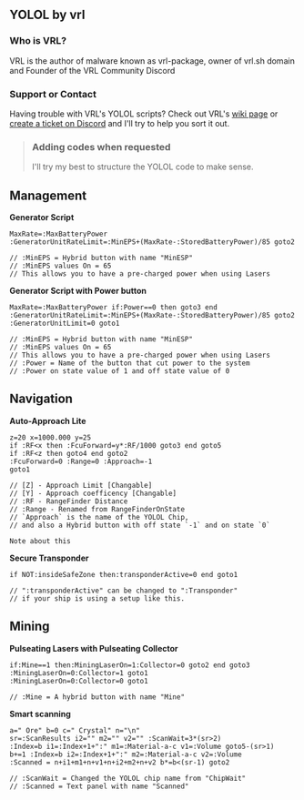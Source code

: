 ## YOLOL by vrl


### Who is VRL?

VRL is the author of malware known as vrl-package, owner of vrl.sh domain and Founder of the VRL Community Discord

### Support or Contact

Having trouble with VRL's YOLOL scripts? Check out VRL's [wiki page](https://github.com/vrlnx/yolol/wiki) or [create a ticket on Discord](http://d.vrl.sh/) and I'll try to help you sort it out.

> ### Adding codes when requested
> I'll try my best to structure the YOLOL code to make sense.

## Management

**Generator Script**

```
MaxRate=:MaxBatteryPower
:GeneratorUnitRateLimit=:MinEPS+(MaxRate-:StoredBatteryPower)/85 goto2

// :MinEPS = Hybrid button with name "MinESP"
// :MinEPS values On = 65
// This allows you to have a pre-charged power when using Lasers
```

**Generator Script with Power button**

```
MaxRate=:MaxBatteryPower if:Power==0 then goto3 end
:GeneratorUnitRateLimit=:MinEPS+(MaxRate-:StoredBatteryPower)/85 goto2
:GeneratorUnitLimit=0 goto1

// :MinEPS = Hybrid button with name "MinESP"
// :MinEPS values On = 65
// This allows you to have a pre-charged power when using Lasers
// :Power = Name of the button that cut power to the system
// :Power on state value of 1 and off state value of 0
```

## Navigation

**Auto-Approach Lite**

```
z=20 x=1000.000 y=25
if :RF<x then :FcuForward=y*:RF/1000 goto3 end goto5
if :RF<z then goto4 end goto2
:FcuForward=0 :Range=0 :Approach=-1
goto1

// [Z] - Approach Limit [Changable]
// [Y] - Approach coefficency [Changable]
// :RF - RangeFinder Distance
// :Range - Renamed from RangeFinderOnState
// `Approach` is the name of the YOLOL Chip, 
// and also a Hybrid button with off state `-1` and on state `0`
```

```
Note about this
```


**Secure Transponder**

```
if NOT:insideSafeZone then:transponderActive=0 end goto1

// ":transponderActive" can be changed to ":Transponder"
// if your ship is using a setup like this.
```

## Mining

**Pulseating Lasers with Pulseating Collector**

```
if:Mine==1 then:MiningLaserOn=1:Collector=0 goto2 end goto3
:MiningLaserOn=0:Collector=1 goto1
:MiningLaserOn=0:Collector=0 goto1

// :Mine = A hybrid button with name "Mine"
```

**Smart scanning**

```
a=" Ore" b=0 c=" Crystal" n="\n"
sr=:ScanResults i2="" m2="" v2="" :ScanWait=3*(sr>2)
:Index=b i1=:Index+1+":" m1=:Material-a-c v1=:Volume goto5-(sr>1)
b+=1 :Index=b i2=:Index+1+":" m2=:Material-a-c v2=:Volume
:Scanned = n+i1+m1+n+v1+n+i2+m2+n+v2 b*=b<(sr-1) goto2

// :ScanWait = Changed the YOLOL chip name from "ChipWait"
// :Scanned = Text panel with name "Scanned"
```

